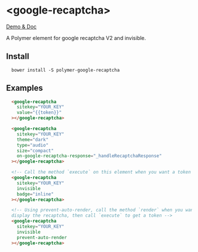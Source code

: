 # \<google-recaptcha\>

[Demo & Doc](http://zecat.github.io/google-recaptcha/)

A Polymer element for google recaptcha V2 and invisible.

## Install
```
  bower install -S polymer-google-recaptcha
```

## Examples
```html
  <google-recaptcha
    sitekey="YOUR_KEY"
    value="{{token}}"
  ></google-recaptcha>

  <google-recaptcha
    sitekey="YOUR_KEY"
    theme="dark"
    type="audio"
    size="compact"
    on-google-recaptcha-response="_handleRecaptchaResponse"
  ></google-recaptcha>

  <!-- Call the method `execute` on this element when you want a token -->
  <google-recaptcha
    sitekey="YOUR_KEY"
    invisible
    badge="inline"
  ></google-recaptcha>

  <!-- Using prevent-auto-render, call the method `render` when you want to
  display the recaptcha, then call `execute` to get a token -->
  <google-recaptcha
    sitekey="YOUR_KEY"
    invisible
    prevent-auto-render
  ></google-recaptcha>
```

